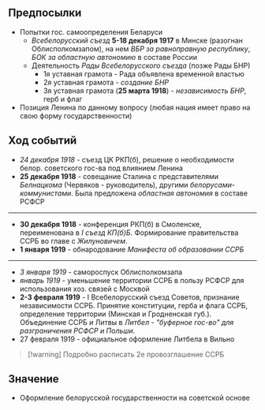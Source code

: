 ## Предпосылки
- Попытки гос. самоопределения Беларуси
	- *Всебелорусский съезд* **5-18 декабря 1917** в Минске (разогнан Облисполкомзапом), на нем *ВБР за равноправную республику*, *БОК за областную автономию* в составе России
	- Деятельность *Рады Всебелорусского съезда* (позже Рады БНР)
		- 1я уставная грамота - Рада объявлена временной властью
		- 2я уставная грамота - *создание БНР*
		- 3я уставная грамота (**25 марта 1918**) - *независимость БНР*, герб и флаг
- Позиция Ленина по данному вопросу (любая нация имеет право на свою форму государственности)

## Ход событий
- *24 декабря 1918* - съезд ЦК РКП(б), решение о необходимости белор. советского гос-ва под влиянием Ленина
- **25 декабря 1918** - совещание Сталина с представителями *Белнацкома* (Червяков - руководитель), другими *белорусами-коммунистами*. Была предложена *областная автономия* в составе РСФСР
---
- **30 декабря 1918** - конференция РКП(б) в Смоленске, переименована в *I съезд КП(б)Б*. Формирование правительства ССРБ во главе с *Жилуновичем*.
- **1 января 1919** - обнародование *Манифеста об образовании ССРБ*
---
- *3 января 1919* - самороспуск Облисполкомзапа
- *январь 1919* - уменьшение территории ССРБ в пользу РСФСР для использования хоз. связей с Москвой
- **2-3 февраля 1919** - I Всебелорусский съезд Советов, признание независимости ССРБ. Принятие конституции, герба и флага ССРБ, определение территории (Минская и Гродненская губ.). Объединение ССРБ и Литвы в *Литбел - "буферное гос-во" для разграничения РСФСР и Польши*.
- 27 февраля 1919 - официальное оформление Литбела в Вильно
> [!warning] Подробно расписать 2е провозглашение ССРБ

## Значение
- Оформление белорусской государственности на советской основе


